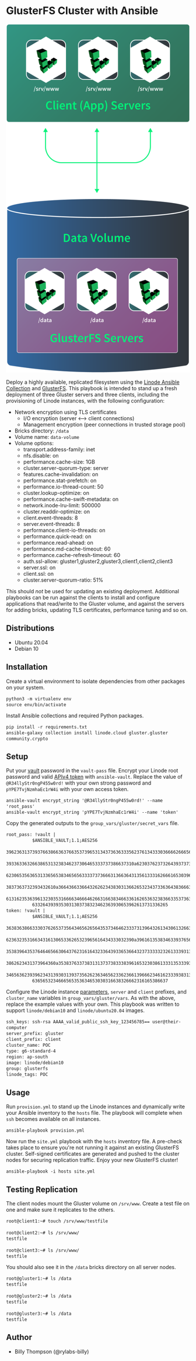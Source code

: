 # GlusterFS Cluster with Ansible 
![glusterfs-diagram.png](glusterfs-diagram.png)

Deploy a highly available, replicated filesystem using the [Linode Ansible Collection](https://github.com/linode/ansible_linode) and [GlusterFS](https://www.gluster.org/). This playbook is intended to stand up a fresh deployment of three Gluster servers and three clients, including the provisioning of Linode instances, with the following configuration:

- Network encryption using TLS certificates
  - I/O encryption (server <--> client connections)
  - Management encryption (peer connections in trusted storage pool)
- Bricks directory: `/data`
- Volume name: `data-volume`
- Volume options:
  - transport.address-family: inet
  - nfs.disable: on
  - performance.cache-size: 1GB
  - cluster.server-quorum-type: server
  - features.cache-invalidation: on
  - performance.stat-prefetch: on
  - performance.io-thread-count: 50
  - cluster.lookup-optimize: on
  - performance.cache-swift-metadata: on
  - network.inode-lru-limit: 500000
  - cluster.readdir-optimize: on
  - client.event-threads: 8
  - server.event-threads: 8
  - performance.client-io-threads: on
  - performance.quick-read: on
  - performance.read-ahead: on
  - performance.md-cache-timeout: 60
  - performance.cache-refresh-timeout: 60
  - auth.ssl-allow: gluster1,gluster2,gluster3,client1,client2,client3
  - server.ssl: on
  - client.ssl: on
  - cluster.server-quorum-ratio: 51%

This should _not_ be used for updating an existing deployment. Additional playbooks can be run against the clients to install and configure applications that read/write to the Gluster volume, and against the servers for adding bricks, updating TLS certificates, performance tuning and so on.

## Distributions

- Ubuntu 20.04
- Debian 10 

## Installation
Create a virtual environment to isolate dependencies from other packages on your system.
```
python3 -m virtualenv env
source env/bin/activate
```

Install Ansible collections and required Python packages.
```
pip install -r requirements.txt
ansible-galaxy collection install linode.cloud gluster.gluster community.crypto
```

## Setup
Put your [vault](https://docs.ansible.com/ansible/latest/user_guide/vault.html#encrypting-content-with-ansible-vault) password in the `vault-pass` file. Encrypt your Linode root password and valid [APIv4 token](https://www.linode.com/docs/guides/getting-started-with-the-linode-api/#create-an-api-token) with `ansible-vault`. Replace the value of `@R34llyStr0ngP455w0rd!` with your own strong password and `pYPE7TvjNzmhaEc1rW4i` with your own access token.
```
ansible-vault encrypt_string '@R34llyStr0ngP455w0rd!' --name 'root_pass'
ansible-vault encrypt_string 'pYPE7TvjNzmhaEc1rW4i' --name 'token'
```

Copy the generated outputs to the `group_vars/gluster/secret_vars` file.
```
root_pass: !vault |
          $ANSIBLE_VAULT;1.1;AES256
          39623631373937663866363766353739653134373636333562376134333036666266656166366639
          3933633632663865313238346237306465333737386637310a623037623732643937373865646331
          62306535636531336565383465656333373736663136636431356133316266616530396565346336
          3837363732393432610a366436633664326262343830313662653234373363643836663662333832
          61316235363961323035316666346664626631663834663361626536323836633537363136643866
          6332643939353031303738323462363930653962613731336265
token: !vault |
          $ANSIBLE_VAULT;1.1;AES256
          36383638663330376265373564346562656435373464623337313964326134306132663533383061
          6236323531663431613065336265323965616434333032390a396161353834633937656137333231
          35383964353764646566306437623161643233643933653664323733333232613339313838393661
          3862623431373964360a353837633738313137373833383961653230386133313533393765663766
          34656362393962343139303139373562623634656233623661396662346162333938313136363630
          6365653234666565353634653030316638326662316165386637
```

Configure the Linode instance [parameters](https://github.com/linode/ansible_linode/blob/master/docs/instance.rst#id3), `server` and `client` prefixes, and `cluster_name` variables in `group_vars/gluster/vars`. As with the above, replace the example values with your own. This playbook was written to support `linode/debian10` and `linode/ubuntu20.04` images.
```
ssh_keys: ssh-rsa AAAA_valid_public_ssh_key_123456785== user@their-computer
server_prefix: gluster
client_prefix: client
cluster_name: POC
type: g6-standard-4
region: ap-south
image: linode/debian10
group: glusterfs
linode_tags: POC
```

## Usage
Run `provision.yml` to stand up the Linode instances and dynamically write your Ansible inventory to the `hosts` file. The playbook will complete when `ssh` becomes available on all instances. 
```
ansible-playbook provision.yml
```

Now run the `site.yml` playbook with the `hosts` inventory file. A pre-check takes place to ensure you're not running it against an existing GlusterFS cluster. Self-signed certificates are generated and pushed to the cluster nodes for securing replication traffic. Enjoy your new GlusterFS cluster!
```
ansible-playbook -i hosts site.yml
```

## Testing Replication
The client nodes mount the Gluster volume on `/srv/www`. Create a test file on one and make sure it replicates to the others.
```
root@client1:~# touch /srv/www/testfile

root@client2:~# ls /srv/www/
testfile

root@client3:~# ls /srv/www/
testfile
```

You should also see it in the `/data` bricks directory on all server nodes.
```
root@gluster1:~# ls /data
testfile

root@gluster2:~# ls /data
testfile

root@gluster3:~# ls /data
testfile
```
## Author

- Billy Thompson (@rylabs-billy)